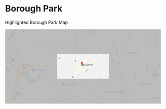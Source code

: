 # Borough Park

Highlighted Borough Park Map

![Highlighted Map](images/highlighted_boroughpark_map.png)


